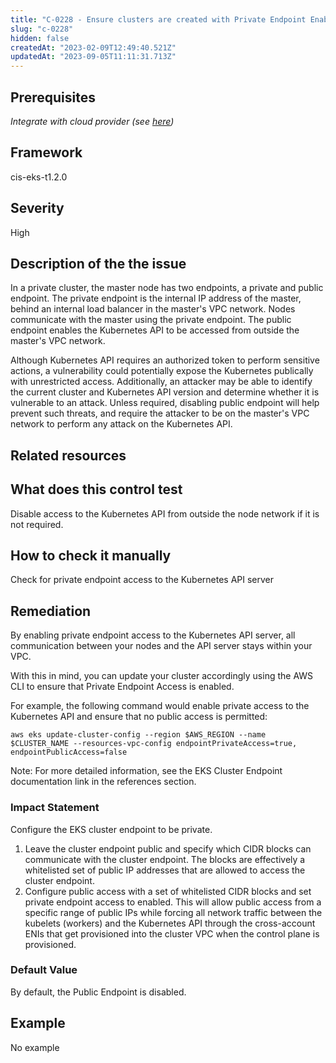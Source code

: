 ```yaml
---
title: "C-0228 - Ensure clusters are created with Private Endpoint Enabled and Public Access Disabled"
slug: "c-0228"
hidden: false
createdAt: "2023-02-09T12:49:40.521Z"
updatedAt: "2023-09-05T11:11:31.713Z"
---
```

## Prerequisites
*Integrate with cloud provider (see [here](https://hub.armosec.io/docs/kubescape-integration-with-cloud-providers))*
## Framework
cis-eks-t1.2.0
## Severity
High
## Description of the the issue
In a private cluster, the master node has two endpoints, a private and public endpoint. The private endpoint is the internal IP address of the master, behind an internal load balancer in the master's VPC network. Nodes communicate with the master using the private endpoint. The public endpoint enables the Kubernetes API to be accessed from outside the master's VPC network.

 Although Kubernetes API requires an authorized token to perform sensitive actions, a vulnerability could potentially expose the Kubernetes publically with unrestricted access. Additionally, an attacker may be able to identify the current cluster and Kubernetes API version and determine whether it is vulnerable to an attack. Unless required, disabling public endpoint will help prevent such threats, and require the attacker to be on the master's VPC network to perform any attack on the Kubernetes API.
## Related resources

## What does this control test
Disable access to the Kubernetes API from outside the node network if it is not required.
## How to check it manually
Check for private endpoint access to the Kubernetes API server
## Remediation
By enabling private endpoint access to the Kubernetes API server, all communication between your nodes and the API server stays within your VPC.

 With this in mind, you can update your cluster accordingly using the AWS CLI to ensure that Private Endpoint Access is enabled.

 For example, the following command would enable private access to the Kubernetes API and ensure that no public access is permitted:

 `aws eks update-cluster-config --region $AWS_REGION --name $CLUSTER_NAME --resources-vpc-config endpointPrivateAccess=true, endpointPublicAccess=false`

 Note: For more detailed information, see the EKS Cluster Endpoint documentation link in the references section.
### Impact Statement
Configure the EKS cluster endpoint to be private.

 1. Leave the cluster endpoint public and specify which CIDR blocks can communicate with the cluster endpoint. The blocks are effectively a whitelisted set of public IP addresses that are allowed to access the cluster endpoint.
2. Configure public access with a set of whitelisted CIDR blocks and set private endpoint access to enabled. This will allow public access from a specific range of public IPs while forcing all network traffic between the kubelets (workers) and the Kubernetes API through the cross-account ENIs that get provisioned into the cluster VPC when the control plane is provisioned.
### Default Value
By default, the Public Endpoint is disabled.
## Example
No example